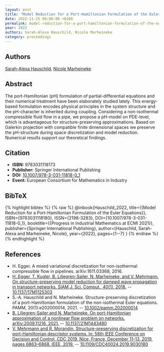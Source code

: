 ```yaml
---
layout: post
title: "Model Reduction for a Port-Hamiltonian Formulation of the Euler Equations"
date: 2022-11-25 00:00:00 +0100
permalink: model-reduction-for-a-port-hamiltonian-formulation-of-the-euler-equations
year: 2022
authors: Sarah-Alexa Hauschild, Nicole Marheineke
category: proceedings
---
```

 
## Authors
[Sarah-Alexa Hauschild](authors/sarah_alexa_hauschild), [Nicole Marheineke](authors/nicole_marheineke)
 
## Abstract
The port-Hamiltonian (pH) formulation of partial-differential equations and their numerical treatment have been elaborately studied lately. This energy-based formulation encodes physical principles in the system structure and the pH-character is inherited during coupling. Considering a non-isothermal compressible fluid flow in a pipe, we propose a pH-model on PDE-level, which is advantageous for structure-preserving approximations. Based on Galerkin projection with compatible finite dimensional spaces we preserve the pH-structure during space discretization and model reduction. Numerical results support our theoretical findings.
 
## Citation
- **ISBN:** 9783031118173
- **Publisher:** Springer International Publishing
- **DOI:** [10.1007/978-3-031-11818-0_1](https://doi.org/10.1007/978-3-031-11818-0_1)
- **Event:** European Consortium for Mathematics in Industry
 
## BibTeX
{% highlight bibtex %}
{% raw %}
@inbook{Hauschild_2022,
  title={{Model Reduction for a Port-Hamiltonian Formulation of the Euler Equations}},
  ISBN={9783031118180},
  ISSN={2198-3283},
  DOI={10.1007/978-3-031-11818-0_1},
  booktitle={{Progress in Industrial Mathematics at ECMI 2021}},
  publisher={Springer International Publishing},
  author={Hauschild, Sarah-Alexa and Marheineke, Nicole},
  year={2022},
  pages={1--7}
}
{% endraw %}
{% endhighlight %}
 
## References
- H. Egger. A mixed variational discretization for non-isothermal compressible flow in pipelines. arXiv:1611.03368, 2016.
- [H. Egger, T. Kugler, B. Liljegren-Sailer, N. Marheineke, and V. Mehrmann. On structure-preserving model reduction for damped wave propagation in transport networks. SIAM J. Sci. Comput., 40(1), 2018.](on-structure-preserving-model-reduction-for-damped-wave-propagation-in-transport-networks) -- [10.1137/17M1125303](https://doi.org/10.1137/17M1125303)
- S.-A. Hauschild and N. Marheineke. Structure-preserving discretization of a port-Hamiltonian formulation of the non-isothermal Euler equations. PAMM, 20(1):e202000014, 2021. -- [10.1002/pamm.202000014](https://doi.org/10.1002/pamm.202000014)
- [B. Liljegren-Sailer and N. Marheineke. On port-Hamiltonian approximation of a nonlinear flow problem on networks. arXiv:2009.11216, 2021.](on-port-hamiltonian-approximation-of-a-nonlinear-flow-problem-on-networks) -- [10.1137/21M1443480](https://doi.org/10.1137/21M1443480)
- [V. Mehrmann and R. Morandin. Structure-preserving discretization for port-Hamiltonian descriptor systems. In: 58th IEEE Conference on Decision and Control, CDC 2019, Nice, France, December 11–13, 2019, pages 6863–6868. IEEE, 2019.](structure-preserving-discretization-for-port-hamiltonian-descriptor-systems) -- [10.1109/CDC40024.2019.9030180](https://doi.org/10.1109/CDC40024.2019.9030180)

